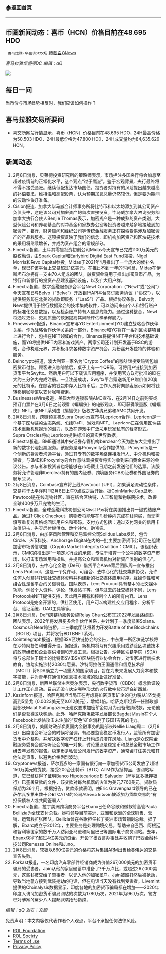 ###  [:house:返回首頁](https://github.com/ourhimalayas/txt)
---


## 币圈新闻动态：喜币（HCN）价格目前在48.695 HDO
` 喜马拉雅-华盛顿DC农场` [轉載自GNews](https://gnews.org/zh-hans/1973102/)

*喜马拉雅华盛顿DC 编辑：aQ*

![](http://himalayawashingtondc.org/wp-content/uploads/2021/07/ScreenShot-2021-07-31-at-16.20.22@2x.png)



## 每日一问





当币价与市场趋势相反时，我们应该如何操作？





## 喜马拉雅交易所要闻





- 喜交所网站行情显示，喜币（HCN）价格目前在48.695 HDO，24H最高价格为50.503 HDO，24H最低价格为47.800 HDO，24H成交量约为84,635.629 HCN。






## 新闻动态





1. 2月8日消息，贝莱德投资研究所的策略师表示，市场押注多国央行将会加息至超过疫情前的正常化水平，这个观点“过于鹰派”。鉴于宏观背景，央行最终将不得不接受通胀。继续低配发达市场国债，投资者对持有的风险提出越来越高的补偿要求。维持温和高配股票，认为预期加息总量仍然较低，但是要为期间的波动性做好准备。
2. Cision报道，加拿大毕马威会计师事务所将比特币和以太坊添加到其公司资产负债表中，这是该公司对加密资产的首次直接投资。毕马威加拿大咨询服务部加拿大执行合伙人Benjie Thomas表示，加密资产是一种成熟的资产类别，大型保险公司和养老基金的对冲基金和家族办公室等投资者越来越多地接触到加密资产，银行、财务顾问和经纪公司等传统金融服务正在探索提供涉及加密资产的产品和服务。这项投资反映了我们的信念，即机构加密资产和区块链技术的采用将继续增长，并成为资产组合的常规部分。
3. Finextra报道，土耳其零售投资初创公司Midas今天宣布已完成1100万美元的股权融资，由Spark Capital和Earlybird Digital East Fund领投，Nigel Morris和Revo Capital参投。Midas于2021年4月推出了一个庞大的候补名单，现已在该平台上交易超过1亿美元。在推出不到一年的时间里，Midas在伊斯坦布尔拥有一支由70人组成的团队。融资资金将用于推出加密货币产品，为银行和新银行的投资产品建设基础设施，以及扩大用户群。
4. Finextra报道，数字金融服务综合平台Newt Corporation（“Newt”或“公司”）今天宣布已与Belvo（“Belvo”）开放银行API平台签订服务协议（“协议”），以提供服务其在北美的贷款即服务（“LaaS”）产品。根据协议条款，Belvo为Newt提供用于银行数据聚合的技术集成软件，可以访问来自个人和银行账户的标准化交易数据，以及检索账户持有人信息的能力。通过这种整合，Newt将通过更快、更高质量的数据提高其风险评估和承保能力。
5. Prnewswire报道，Binance宣布与YG Entertainment(YG)建立战略合作伙伴关系，作为战略合作伙伴关系的一部分，Binance和YG将在一系列区块链项目上进行合作，包括在NFT领域的合作。Binance将提供NFT平台和技术基础设施，而YG将提供NFT内容和游戏资产。两家公司还计划开发基于BSC的游戏，合作构建元界，并积极寻求各种数字资产机会，为粉丝开发独特的体验和服务。
6. Beincrypto报道，澳大利亚一家名为“Crypto Coffee”的咖啡馆接受热钱包加密货币付款。顾客进入咖啡馆后，桌子上有一个QR码，可将用户链接到加密货币平台Swyftx。然后用户可以下载该应用程序，并使用官方政府批准的ID在大约三分钟内完成注册。一旦注册成功，Swyftx平台赠送新用户赠价值20澳元的比特币。在顾客的钱包中存入比特币后，工作人员将向顾客展示如何将钱转移到咖啡馆以支付咖啡费用。
7. BusinessesWire报道，美国大型连锁影院AMC宣布，在2月14日之前购买或预订门票并在3月6日之前观看《蝙蝠侠》的电影观众，即可获得限量版《蝙蝠侠》NFT。该NFT系列由《蝙蝠侠》版权方华纳兄弟和AMC共同开发。
8. 2月8日消息，跨链预言机Supra Oracles宣布与Lepricon合作，Lepricon是一个基于区块链的生态系统，包括DeFi、游戏和NFT。Lepricon正在使用区块链技术重新构想娱乐的潜力，以及在游戏中广泛采用玩家私有的经济形式。Supra Oracles将向Lepricon提供标准的真实世界数据。
9. Finextra报道，BME通过其中央证券存管机构Iberclear今天为股东大会推出了新的数字代理投票服务。该服务是与Proxymity合作提供的，Proxymity是一个创新的投资者沟通平台，通过其专有的数字网络连接发行人、中介机构和投资者。与BME和Proxymity的合作意味着投资者将实时收到来自黄金来源的会议公告。参与者和投资者也将能够在市场截止日期之前发送他们的选票。该服务将允许管理非Iberclear持有的国内证券、跨境服务(CBS)证券和外国证券的股东会议。
10. 2月8日消息，Coinbase宣布将上线Pawtocol（UPI），如果满足流动性条件，交易将于太平洋时间2月8日上午9点或之后开始。据CoinMarketCap显示，Pawtocol是在线宠物社区，旨在结合区块链、人工智能和物联网技术，改善全球400多万只宠物的生活。
11. Finextra报道，全球金融科技初创公司Qisst Pay将在美国推出其一键式结账产品。通过1-Click Checkout，购物者将能够在几秒钟内完成在线购买，而无需填写重复的表格或回忆用户名和密码。支付方式包括：通过支付网关的信用卡和借记卡、先买后付提供商、数字钱包、融资等。
12. 2月8日消息，由加密风险管理和交易监控公司Solidus Labs发起，包含Circle、火币科技、Anchorage Digital在内的一批主要加密货币公司正在组建加密市场诚信联盟（Crypto Market Integrity Coalition：CMIC）。该组织表示，CMIC的推出是“一项定义行业的承诺，专注于培育一个公平的数字资产市场，以打击市场滥用和操纵，并提高公众和监管机构对新资产类别的信心”。
13. 2月8日消息，去中心化金融（DeFi）借贷平台Aave背后团队周一宣布推出Lens Protocol，这是一个免许可、可组合、去中心化的社交媒体协议，允许任何人创建非托管社交媒体资料并构建新的社交媒体应用程序。互操作性和可组合性是该平台的关键特性。团队表示，Lens Protocol具有基本的社交媒体功能，例如个人资料、评论、转发帖子等，但与过去的社交媒体不同，Lens Protocol由NFT提供支持，因此用户拥有和控制个人的所有内容。Lens Protocol是完全开源的，供社区使用，用户可以构建社交应用程序、分析平台、验证系统、DAO工具等等。
14. 2月8日消息，DeFi跨链桥服务设施Relay Chain公布其2022年发展路线图。团队表示，2022年将发展更多合作伙伴关系，并计划于一季度部署Solana、Cosmos和Near跨链桥。二三季度团队将着力开发Battle of the Blockchains（BOTB）项目，并将发行BOTBNFT系列。
15. Cointelegraph报道，根据BSV区块链协会的公告，中东第一所区块链学校将在沙特阿拉伯利雅得开设。据报道，新机构将为有兴趣采用或试验区块链技术的政府组织和企业提供培训和开发工具。根据公告，沙特区块链学院（SDA）将与总部位于瑞士的比特币SV(BSV)区块链行业协会合作，对专家进行新技术教育，协助实施沙特2030年愿景。沙特阿拉伯王国通信和信息技术部（MCIT）将SDA确立为一项重大的国家项目，旨在为未来发展人力资本和数字技能，并为青年在通信和信息技术领域的就业做好准备。
16. 2月8日消息，新西兰联储主席奥尔表示，央行数字货币（CBDC）概念验证设计工作正在启动。目前还没有决定哪种形式的央行数字货币适合新西兰。
17. Kazinform报道，哈萨克斯坦当局正在考虑将加密货币矿企的电力税从1坚戈提高到5坚戈（0.0023美元至0.012美元），增幅4倍。哈萨克斯坦第一任财政部副部长Marat Sultangaziev还建议要求加密矿企每月为设备缴纳税款，无论他们是否获得区块奖励。此外，哈萨克斯坦数字发展部长Bagdat Musin在个人Facebook上发帖攻击未注册的“灰色”矿企消耗了该国1吉瓦的电力。
18. 2月8日消息，美国财政部负责国内金融事务的副部长Nellie Liang周二（2月8日）出席国会听证会的时候将强调，有必要监管稳定币发行人，监管所有加密货币中介机构，并解决数字资产杠杆上升构成的潜在风险。Liang是众议院金融服务委员会这场听证会的唯一对象，讨论重点是稳定币和总统金融市场工作组去年发布的报告。稳定币是私营公司发行的数字资产，通常会盯住美元和其他法定货币，以避免价格剧烈波动。
19. Cryptonews报道，萨尔瓦多的一家国有银行向一家加密货币公司发放了超过150万美元的贷款，接受200台比特币（BTC）ATM作为抵押品。该网站写道，它已经获得了证明Banco Hipotecariode El Salvador（萨尔瓦多抵押银行）已签署贷款的文件，该贷款对每台机器的估值为美元7760美元。贷款质保期为36个月。根据报告，贷款条款表明，由Eric Gravengaard领导的已在萨尔瓦多推出数十台BTCATM的公司Athena Bitcoin被添加为贷款交易的“有担保债权人或共同签署人”
20. Finextra报道，拉丁美洲跨境商务平台Ebanx已任命谷歌和微软前高管Paula Bellizia为全球支付总裁。她将领导目前美洲、亚洲和欧洲的全球销售、营销、运营和扩张团队。Bellizia曾在谷歌担任拉丁美洲市场营销副总裁。据了解，Ebanx成立于2012年，主要业务是处理跨境交易，帮助来自巴西、阿根廷和智利等国家的数千万人访问亚马逊和阿里巴巴等国际电子商务网站。去年，Ebanx获得了超过4亿美元的资金，开设了墨西哥办事处并收购了巴西金融科技公司Remessa Online和Juno。
21. 2月8日消息，软银以660亿美元的价格将芯片集团ARM出售给英伟达的交易宣告失败。
22. Forkast报道，一名印度汽车零部件经销商成为价值267,000美元的加密货币骗局的受害者。Jain从他的家庭储蓄中准备了2千万卢比，或超过267,000美元，这些钱被交给了肇事者，以记入他的加密账户。Jain被殴打然后被抢劫，导致当地警方接到武装抢劫的电话，但在电话当天没有找到受害者。Livemint提供的Chainalysis数据显示，印度各地的加密货币骗局都在增加——2020年印度人访问加密货币骗局网站的次数为1780万次，2021年为960万次。警方已对涉案的至少八人提起武装抢劫指控。





*编辑：aQ
发布：文顾*


 
 

免责声明：本文内容仅代表作者个人观点，平台不承担任何法律风险。

- [ROL Foundation](https://rolfoundation.org/)
- [ROL Society](https://rolsociety.org/)
- [Terms of use](https://gnews.org/terms-of-use-3/)
- [Privacy Policy](https://gnews.org/privacy-policy/)
